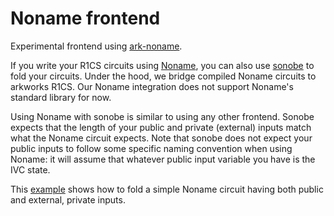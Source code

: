 # Noname frontend

Experimental frontend using [ark-noname](https://github.com/dmpierre/ark-noname/tree/feat/sonobe-integration). 

If you write your R1CS circuits using [Noname](), you can also use [sonobe](https://github.com/privacy-scaling-explorations/sonobe/) to fold your circuits. Under the hood, we bridge compiled Noname circuits to arkworks R1CS. Our Noname integration does not support Noname's standard library for now. 

Using Noname with sonobe is similar to using any other frontend. Sonobe expects that the length of your public and private (external) inputs match what the Noname circuit expects. Note that sonobe does not expect your public inputs to follow some specific naming convention when using Noname: it will assume that whatever public input variable you have is the IVC state. 

This [example](https://github.com/privacy-scaling-explorations/sonobe/blob/main/examples/noname_full_flow.rs) shows how to fold a simple Noname circuit having both public and external, private inputs.


